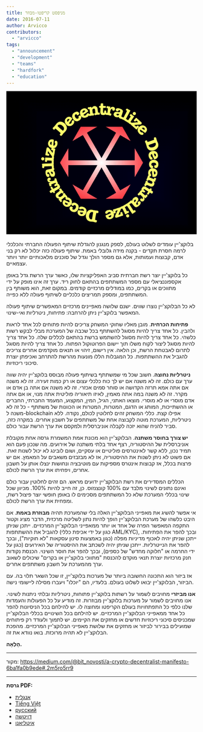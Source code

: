```yaml
---
title: מניפסט קריפטו-מבוזר
date: 2016-07-11
author: Arvicco
contributors:
  - "arvicco"
tags:
  - "announcement"
  - "development"
  - "teams"
  - "hardfork"
  - "education"
---
```


![לְבַזֵר!](./1gMu8qJtr2NeEuuGzvsfcnw.png)

בלוקצ'יין עומדים לשלוט בעולם, לספק מנגנון להגדלת שיתוף הפעולה החברתי והכלכלי לרמה חסרת תקדים - בקנה מידה גלובלי באמת. שיתוף פעולה כזה יכלול לא רק בני אדם, קבוצות ועמותות, אלא גם מספר הולך וגדל של סוכנים מלאכותיים יותר ויותר עצמאיים.

כל בלוקצ'יין יוצר רשת חברתית סביב האפליקציות שלו, כאשר ערך הרשת גדל באופן אקספוננציאלי עם מספר המשתתפים בהתאם לחוק ריד. ערך זה אינו מופק על ידי מתווכים או בקרים, כמו במודלים מרכזיים קודמים. במקום זאת, הוא משותף בין המשתתפים, ומספק תמריצים כלכליים לשיתוף פעולה ללא כפייה.

לא כל הבלוקצ'יין נוצרו שווים. ישנם שלושה מאפיינים מרכזיים המאפשרים שיתוף פעולה המאפשר בלוקצ'יין ניתן להרחבה: פתיחות, ניטרליות ואי-שינוי.

**פתיחות הכרחית**. מובן מאליו שחוקי המשחק צריכים להיות פתוחים לכל אחד לראות ולהבין. כל אחד צריך להיות מסוגל להשתתף בכל שכבה של המערכת מבלי לבקש רשות כלשהי. כל אחד צריך להיות מסוגל להשתמש ברשת בהתאם לכללים שלה. כל אחד צריך להיות מסוגל ליצור לקוח משלו תוך יישום הפרוטוקול הפתוח. כל אחד צריך להיות מסוגל לתרום לאבטחת הרשת, וכן הלאה. אין רישום, זיהוי או תנאים מוקדמים אחרים צריכים להגביל את ההשתתפות. כל המגבלות הללו מונעות מהרשת להתרחב ואכיפתן יוצרת סיכוני ריכוזיות.

**ניטרליות נחוצה**. חשוב שכל מי שמשתתף בשיתוף פעולה מבוסס בלוקצ'יין יהיה שווה ערך עם כולם. זה לא משנה אם יש לך כוח כלכלי עצום או רק כמות זעירה. זה לא משנה אם אתה אמא תרזה הקדושה או סוחר סמים אכזרי. זה לא משנה אם אתה בן אדם או מקרר. זה לא משנה במה אתה מאמין, לאיזו תיאוריה פוליטית אתה מנוי, או אם אתה אדם מוסרי או לא מוסרי. מוצאו האתני, הגיל, המין, המקצוע, המעמד החברתי, החברים או ההשתייכות, המותג או הדגם, המטרות, המטרות או הכוונות של משתתף - כל זה לא משנה ל-blockchain אפילו קצת. כללי המשחק זהים לחלוטין לכולם, נקודה. ללא ניטרליות, המערכת מוטה לקבוצה אחת של משתתפים על חשבון אחרים. במקרה כזה, סביר להניח שהוא יזכה לקבלה אוניברסלית ולמקסם את ערך הרשת עבור כולם.

**יש צורך בחוסר משתנה**. הבלוקצ'יין הוא מכונת אמת המשמרת גרסה אחת מקובלת אוניברסלית של ההיסטוריה, רצף אחד בלתי משתנה של אירועים. מה שנכון פעם הוא תמיד נכון, ללא קשר לאינטרסים פוליטיים או עסקיים, ושום לובינג לא יכול לשנות זאת. אם פשוט לא ניתן לשנות את ההיסטוריה, אז לא מבזבזים משאבים על המאמץ. אם יש פרצות בכלל, אז קבוצות אינטרס מספיקות עם מוטיבציה ונחושות ינצלו אותן על חשבון אחרים, ויפחיתו את ערך הרשת לכולם.

הכללים המסדירים את רשת הבלוקצ'יין ידועים מראש. הם זהים לחלוטין עבור כולם ואינם נתונים לשינוי מלבד עם 100% קונצנזוס. כן, זה חייב להיות 100%. מכיוון שכל שינוי בכללי המערכת שלא כל המשתתפים מסכימים לו באופן חופשי יוצר פיצול רשת, ומפחית את ערך הרשת לכולם.

אי אפשר להשיג את מאפייני הבלוקצ'יין האלה בלי שהמערכת תהיה **מבוזרת באמת**. אם היבט כלשהו של מערכת הבלוקצ'יין הופך להיות נתון לשליטה מרכזית, הדבר מציג וקטור התקפה המאפשר הפרה של אחד או יותר ממאפייני הבלוקצ'יין המרכזיים. ייתכן שניתן להגביל את ההשתתפות (כגון על ידי אכיפת כללי AML/KYC), ובכך להפר את הפתיחות. ייתכן שניתן יהיה לאכוף מדיניות מפלה (כגון באמצעות סינון עסקאות "לא חוקיות"), ובכך להפר את הנייטרליות. ייתכן שניתן יהיה לשכתב את ההיסטוריה של האירועים (כגון על ידי החרמה או "חלוקה מחדש" של כספים), ובכך להפר את חוסר השינוי. הכנסת נקודות חנק מרכזיות יוצרת תנאי מוקדם להכנסת "מתווכי בלוקצ'יין או בקרים" שיכולים לשאוב ערך מהמערכת על חשבון משתתפים אחרים.

אז ביזור הוא התכונה החשובה ביותר של מערכות בלוקצ'יין, זו שכל השאר תלוי בה. עם הביזור, הבלוקצ'יין יבואו לשלוט בעולם. בלעדיו, הם "יוכלו" ויעברו מסילה ליישומי נישה.

**אנו מביזרי** מחויבים לשמור על רשתות בלוקצ'יין פתוחות, ניטרליות ובלתי ניתנות לשינוי. אנו מחויבים לשמור על מערכות בלוקצ'יין מבוזרות. זה מודיע על כל הפעולות והעמדות שלנו כלפי כל התפתחויות בעולם הקריפטו ומחוצה לו. יש להילחם בכל הניסיונות להפר כל אחד ממאפייני הבלוקצ'יין המרכזיים. יש להילחם בכל השינויים בכללי הבלוקצ'יין שמכניסים סיכוני ריכוזיות חדשים או מחזקים את הקיימים. יש לתמוך ולעודד רק פיתוחים שמועילים בבירור לביזור או מחזקים את שלושת מאפייני הבלוקצ'יין המרכזיים. מהפכת הבלוקצ'יין לא תהיה מרוכזת. בואו נוודא את זה.

**הָלְאָה.**

---

מקור: https://medium.com/@bit_novosti/a-crypto-decentralist-manifesto-6ba1fa0b9ede#.2m5ro5rr9

---

**גרסת PDF:**

- [אנגלית](https://ethereumclassic.org/A_Crypto-Decentralist_Manifesto.pdf)
- [Tiếng Việt](https://ethereumclassic.org/A_Crypto-Decentralist_Manifesto_vietnamese.pdf)
- [русский](https://ethereumclassic.org/A_Crypto-Decentralist_Manifesto_russian.pdf)
- [דויטשה](https://ethereumclassic.org/A_Crypto-Decentralist_Manifesto_german.pdf)
- [איטליאנו](https://ethereumclassic.org/A_Crypto-Decentralist_Manifesto_italian.pdf)
